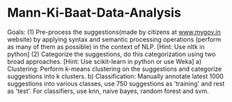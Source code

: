 # Mann-Ki-Baat-Data-Analysis
Goals:
(1) Pre-process the suggestions(made by citizens at www.mygov.in website) by applying syntax and semantic processing operations (perform as many of them as possible) in the context of NLP. 
[Hint: Use nltk in python]
(2) Categorize the suggestions, do this categorization using two broad approaches. 
[Hint: Use scikit-learn in python or use Weka]
a) Clustering: Perform k-means clustering on the suggestions and categorize suggestions into k clusters.
b) Classification: Manually annotate latest 1000 suggestions into various classes, use 750 suggestions as 'training' and rest as 'test'. For classifiers, use knn, naive bayes, random forest and svm.


